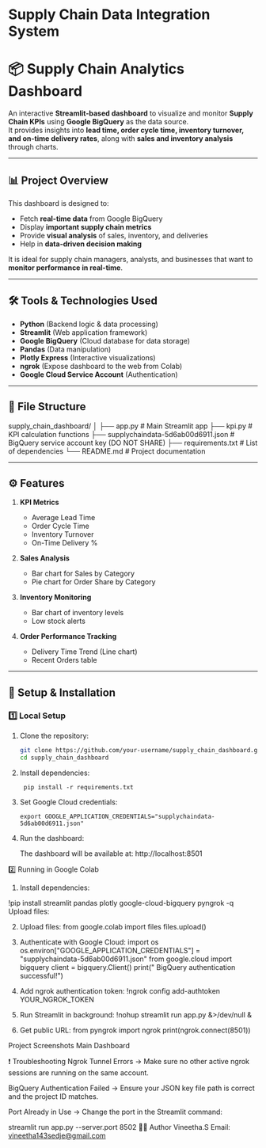 # Supply Chain Data Integration System

# 📦 Supply Chain Analytics Dashboard

An interactive **Streamlit-based dashboard** to visualize and monitor **Supply Chain KPIs** using **Google BigQuery** as the data source.  
It provides insights into **lead time, order cycle time, inventory turnover, and on-time delivery rates**, along with **sales and inventory analysis** through charts.

---

## 📊 Project Overview
This dashboard is designed to:
- Fetch **real-time data** from Google BigQuery
- Display **important supply chain metrics**
- Provide **visual analysis** of sales, inventory, and deliveries
- Help in **data-driven decision making**

It is ideal for supply chain managers, analysts, and businesses that want to **monitor performance in real-time**.

---

## 🛠 Tools & Technologies Used
- **Python**                           (Backend logic & data processing)
- **Streamlit**                        (Web application framework)
- **Google BigQuery**                  (Cloud database for data storage)
- **Pandas**                           (Data manipulation)
- **Plotly Express**                   (Interactive visualizations)
- **ngrok**                            (Expose dashboard to the web from Colab)
- **Google Cloud Service Account**     (Authentication)

---

## 📂 File Structure
supply_chain_dashboard/
│
├── app.py                                  # Main Streamlit app
├── kpi.py                                  # KPI calculation functions
├── supplychaindata-5d6ab00d6911.json       # BigQuery service account key (DO NOT SHARE)
├── requirements.txt                        # List of dependencies
└── README.md                               # Project documentation

---

## ⚙ Features
1. **KPI Metrics**
   - Average Lead Time
   - Order Cycle Time
   - Inventory Turnover
   - On-Time Delivery %

2. **Sales Analysis**
   - Bar chart for Sales by Category
   - Pie chart for Order Share by Category

3. **Inventory Monitoring**
   - Bar chart of inventory levels
   - Low stock alerts

4. **Order Performance Tracking**
   - Delivery Time Trend (Line chart)
   - Recent Orders table

---

## 🚀 Setup & Installation

### **1️⃣ Local Setup**
1. Clone the repository:
   ```bash
   git clone https://github.com/your-username/supply_chain_dashboard.git
   cd supply_chain_dashboard
2. Install dependencies:

        pip install -r requirements.txt
      
3. Set Google Cloud credentials:
 
       export GOOGLE_APPLICATION_CREDENTIALS="supplychaindata-5d6ab00d6911.json"

4. Run the dashboard:

   The dashboard will be available at: http://localhost:8501
    
2️⃣ Running in Google Colab
1. Install dependencies:

!pip install streamlit pandas plotly google-cloud-bigquery pyngrok -q
Upload files:

2. Upload files:
from google.colab import files
files.upload()

3. Authenticate with Google Cloud:
import os
os.environ["GOOGLE_APPLICATION_CREDENTIALS"] = "supplychaindata-5d6ab00d6911.json"
from google.cloud import bigquery
client = bigquery.Client()
print(" BigQuery authentication successful!")

4.  Add ngrok authentication token:
!ngrok config add-authtoken YOUR_NGROK_TOKEN

5.   Run Streamlit in background:
!nohup streamlit run app.py &>/dev/null &

6.  Get public URL:
from pyngrok import ngrok
print(ngrok.connect(8501))



Project Screenshots
Main Dashboard



❗ Troubleshooting
Ngrok Tunnel Errors → Make sure no other active ngrok sessions are running on the same account.

BigQuery Authentication Failed → Ensure your JSON key file path is correct and the project ID matches.

Port Already in Use → Change the port in the Streamlit command:

streamlit run app.py --server.port 8502
👨‍💻 Author
Vineetha.S
Email: vineetha143sedje@gmail.com


